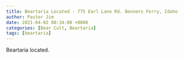 ```yaml
---
title: Beartaria Located - 775 Earl Lane Rd. Bonners Ferry, Idaho
author: Pastor Jim
date: 2021-04-02 00:34:00 +0800
categories: [Bear Cult, Beartaria]
tags: [beartaria]
---
```


Beartaria located.
